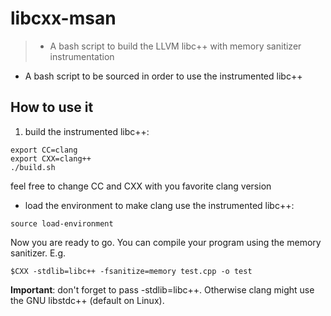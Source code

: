 # libcxx-msan
> - A bash script to build the LLVM libc++ with memory sanitizer instrumentation
- A bash script to be sourced in order to use the instrumented libc++

## How to use it
1. build the instrumented libc++:
```shell
export CC=clang
export CXX=clang++
./build.sh
```
feel free to change CC and CXX with you favorite clang version
- load the environment to make clang use the instrumented libc++:
```shell
source load-environment
```

Now you are ready to go. You can compile your program using the memory sanitizer. E.g.
```shell
$CXX -stdlib=libc++ -fsanitize=memory test.cpp -o test
```

**Important**: don't forget to pass -stdlib=libc++. Otherwise clang might use the GNU libstdc++ (default on Linux).
